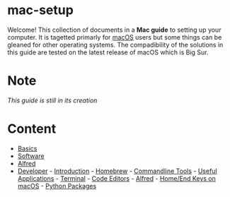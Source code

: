 # mac-setup

Welcome! This collection of documents in a **Mac guide** to setting up your computer. It is tagetted primarly for [macOS](https://en.wikipedia.org/wiki/MacOS) users but some things can be gleaned for other operating systems. The compadibility of the solutions in this guide are tested on the latest release of macOS which is Big Sur.

# Note

*This guide is still in its creation*

# Content

- [Basics](Install.md)
- [Software](Software.md)
- [Alfred](Alfred.md)
- [Developer](Developer.md/)
      - [Introduction](Developer.md/#Introduction)
      - [Homebrew](Developer.md/#Installing-HomeBrew)
      - [Commandline Tools](Developer.md/#Some-useful-commandline-tools)
      - [Useful Applications](Developer.md/#Useful-Image-Editor-and-Video-Viewer)
      - [Terminal](Developer.md/#Setup-Terminal-Emulator)
      - [Code Editors](Developer.md/#Getting-Ready-your-Code-Editors)
      - [Alfred](Developer.md/#Installing-Alfred)
      - [Home/End Keys on macOS](Developer.md/#Mac-Keyboard-Home-and-End-Buttons)
      - [Python Packages](Developer.md/#Python-Packges)
